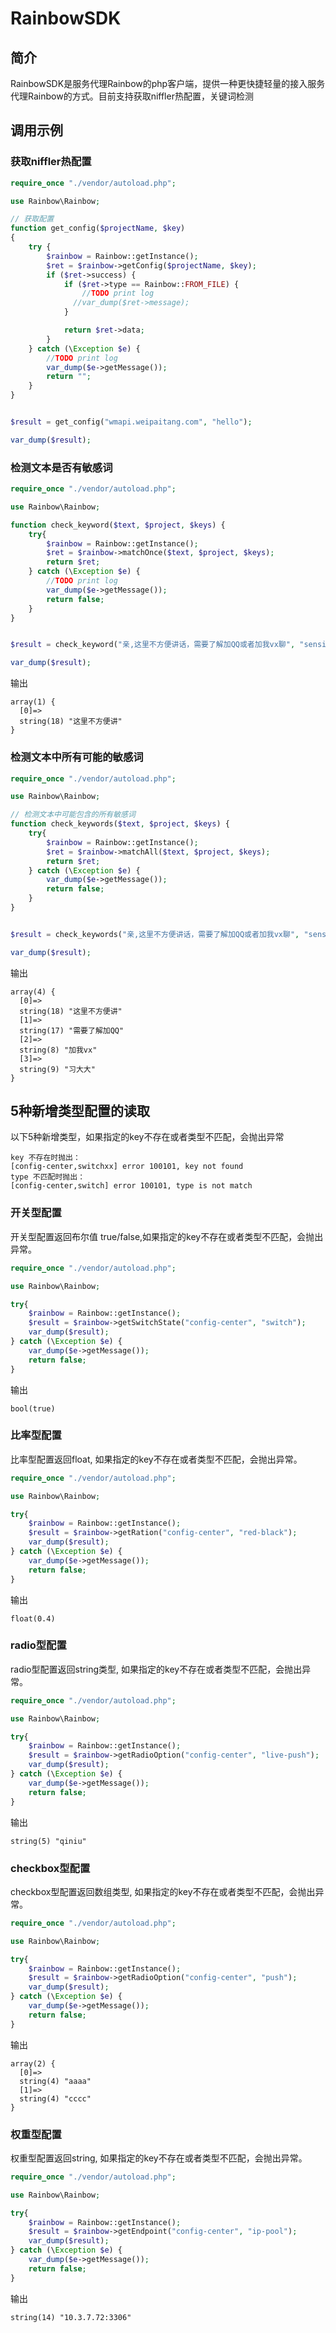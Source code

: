 # RainbowSDK

## 简介

RainbowSDK是服务代理Rainbow的php客户端，提供一种更快捷轻量的接入服务代理Rainbow的方式。目前支持获取niffler热配置，关键词检测

## 调用示例

### 获取niffler热配置

```php
require_once "./vendor/autoload.php";

use Rainbow\Rainbow;

// 获取配置
function get_config($projectName, $key)
{
	try {
		$rainbow = Rainbow::getInstance();
		$ret = $rainbow->getConfig($projectName, $key);
		if ($ret->success) {
			if ($ret->type == Rainbow::FROM_FILE) {
				//TODO print log
			  //var_dump($ret->message);
			}

			return $ret->data;
		}
	} catch (\Exception $e) {
		//TODO print log
		var_dump($e->getMessage());
		return "";
	}
}


$result = get_config("wmapi.weipaitang.com", "hello");

var_dump($result);
```

### 检测文本是否有敏感词

```php
require_once "./vendor/autoload.php";

use Rainbow\Rainbow;

function check_keyword($text, $project, $keys) {
	try{
        $rainbow = Rainbow::getInstance();
        $ret = $rainbow->matchOnce($text, $project, $keys);
        return $ret;
	} catch (\Exception $e) {
        //TODO print log
        var_dump($e->getMessage());
        return false;
	}
}


$result = check_keyword("亲,这里不方便讲话，需要了解加QQ或者加我vx聊", "sensitive-word", array("blacklist", "im"));

var_dump($result);
```
输出
```
array(1) {
  [0]=>
  string(18) "这里不方便讲"
}
```

### 检测文本中所有可能的敏感词

```php
require_once "./vendor/autoload.php";

use Rainbow\Rainbow;

// 检测文本中可能包含的所有敏感词
function check_keywords($text, $project, $keys) {
	try{
		$rainbow = Rainbow::getInstance();
		$ret = $rainbow->matchAll($text, $project, $keys);
		return $ret;
	} catch (\Exception $e) {
		var_dump($e->getMessage());
		return false;
	}
}


$result = check_keywords("亲,这里不方便讲话，需要了解加QQ或者加我vx聊", "sensitive-word", array("blacklist", "im"));

var_dump($result);
```
输出
```
array(4) {
  [0]=>
  string(18) "这里不方便讲"
  [1]=>
  string(17) "需要了解加QQ"
  [2]=>
  string(8) "加我vx"
  [3]=>
  string(9) "习大大"
}
```

## 5种新增类型配置的读取
以下5种新增类型，如果指定的key不存在或者类型不匹配，会抛出异常

```
key 不存在时抛出：
[config-center,switchxx] error 100101, key not found
type 不匹配时抛出：
[config-center,switch] error 100101, type is not match
```

### 开关型配置

开关型配置返回布尔值 true/false,如果指定的key不存在或者类型不匹配，会抛出异常。
```php
require_once "./vendor/autoload.php";

use Rainbow\Rainbow;

try{
    $rainbow = Rainbow::getInstance();
    $result = $rainbow->getSwitchState("config-center", "switch");
    var_dump($result);
} catch (\Exception $e) {
    var_dump($e->getMessage());
    return false;
}
```
输出
```
bool(true)
```

### 比率型配置

比率型配置返回float, 如果指定的key不存在或者类型不匹配，会抛出异常。
```php
require_once "./vendor/autoload.php";

use Rainbow\Rainbow;

try{
    $rainbow = Rainbow::getInstance();
    $result = $rainbow->getRation("config-center", "red-black");
    var_dump($result);
} catch (\Exception $e) {
    var_dump($e->getMessage());
    return false;
}
```
输出
```
float(0.4)
```

### radio型配置

radio型配置返回string类型, 如果指定的key不存在或者类型不匹配，会抛出异常。
```php
require_once "./vendor/autoload.php";

use Rainbow\Rainbow;

try{
    $rainbow = Rainbow::getInstance();
    $result = $rainbow->getRadioOption("config-center", "live-push");
    var_dump($result);
} catch (\Exception $e) {
    var_dump($e->getMessage());
    return false;
}
```
输出
```
string(5) "qiniu"
```

### checkbox型配置

checkbox型配置返回数组类型, 如果指定的key不存在或者类型不匹配，会抛出异常。
```php
require_once "./vendor/autoload.php";

use Rainbow\Rainbow;

try{
    $rainbow = Rainbow::getInstance();
    $result = $rainbow->getRadioOption("config-center", "push");
    var_dump($result);
} catch (\Exception $e) {
    var_dump($e->getMessage());
    return false;
}
```
输出
```
array(2) {
  [0]=>
  string(4) "aaaa"
  [1]=>
  string(4) "cccc"
}
```

### 权重型配置

权重型配置返回string, 如果指定的key不存在或者类型不匹配，会抛出异常。
```php
require_once "./vendor/autoload.php";

use Rainbow\Rainbow;

try{
    $rainbow = Rainbow::getInstance();
    $result = $rainbow->getEndpoint("config-center", "ip-pool");
    var_dump($result);
} catch (\Exception $e) {
    var_dump($e->getMessage());
    return false;
}
```
输出
```
string(14) "10.3.7.72:3306"
```


